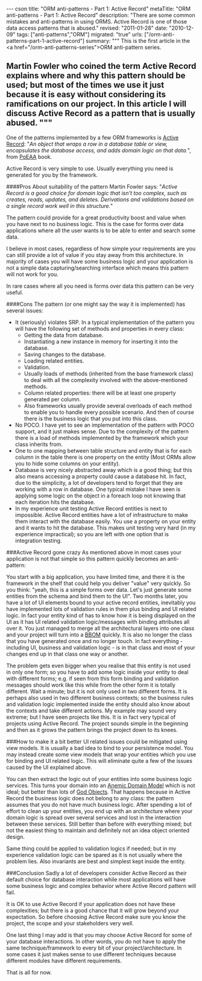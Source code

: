 --- cson
title: "ORM anti-patterns - Part 1: Active Record"
metaTitle: "ORM anti-patterns - Part 1: Active Record"
description: "There are some common mistakes and anti-patterns in using ORMS. Active Record is one of those data access patterns that is abused."
revised: "2011-01-28"
date: "2010-12-09"
tags: ["anti-patterns","ORM"]
migrated: "true"
urls: ["/orm-anti-patterns-part-1-active-record"]
summary: """
This is the first article in the <a href=\"/orm-anti-patterns-series\">ORM anti-pattern series</a>.

Martin Fowler who coined the term Active Record explains where and why this pattern should be used; but most of the times we use it just because it is easy without considering its ramifications on our project. In this article I will discuss Active Record as a pattern that is usually abused. 
"""
---
One of the patterns implemented by a few ORM frameworks is [Active Record][2]:
"*An object that wraps a row in a database table or view, encapsulates the database access, and adds domain logic on that data.*", from [PoEAA][3] book.

Active Record is very simple to use. Usually everything you need is generated for you by the framework.

####Pros
About suitability of the pattern Martin Fowler says:
"*Active Record is a good choice for domain logic that isn't too complex, such as creates, reads, updates, and deletes. Derivations and validations based on a single record work well in this structure.*"

The pattern could provide for a great productivity boost and value when you have next to no business logic. This is the case for forms over data applications where all the user wants is to be able to enter and search some data. 

I believe in most cases, regardless of how simple your requirements are you can still provide a lot of value if you stay away from this architecture. In majority of cases you will have some business logic and your application is not a simple data capturing/searching interface which means this pattern will not work for you.

In rare cases where all you need is forms over data this pattern can be very useful.

####Cons
The pattern (or one might say the way it is implemented)  has several issues:

 - It (seriously) violates SRP. In a typical implementation of the pattern you will have the following set of methods and properties in every class:
   - Getting the data from database.
   - Instantiating a new instance in memory for inserting it into the database.
   - Saving changes to the database.
   - Loading related entities.
   - Validation.
   - Usually loads of methods (inherited from the base framework class) to deal with all the complexity involved with the above-mentioned methods.
   - Column related properties: there will be at least one property generated per column.
   - Also frameworks usually provide several overloads of each method to enable you to handle every possible scenario. And then of course there is the business logic that you put into this class.
 - No POCO. I have yet to see an implementation of the pattern with POCO support, and it just makes sense. Due to the complexity of the pattern there is a load of methods implemented by the framework which your class inherits from.
 - One to one mapping between table structure and entity that is for each column in the table there is one property on the entity (Most ORMs allow you to hide some columns on your entity).
 - Database is very nicely abstracted away which is a good thing; but this also means accessing a property could cause a database hit. In fact, due to the simplicity, a lot of developers tend to forget that they are working with a row in database. One typical mistake I have seen is applying some logic on the object in a foreach loop not knowing that each iteration hits the database.
 - In my experience unit testing Active Record entities is next to impossible. Active Record entities have a lot of infrastructure to make them interact with the database easily. You use a property on your entity and it wants to hit the database. This makes unit testing very hard (in my experience impractical); so you are left with one option that is integration testing.

###Active Record gone crazy
As mentioned above in most cases your application is not that simple so this pattern quickly becomes an anti-pattern:

You start with a big application, you have limited time, and there it is the framework in the shelf that could help you deliver "value" very quickly. So you think: "yeah, this is a simple forms over data. Let's just generate some entities from the schema and bind them to the UI". Two months later, you have a lot of UI elements bound to your active record entities, inevitably you have implemented lots of validation rules in them plus binding and UI related logic. In fact your entity kind of has to know how it is being displayed on the UI as it has UI related validation logic/messages with binding attributes all over it. You just managed to merge all the architectural layers into one class and your project will turn into a [BBOM][4] quickly. It is also no longer the class that you have generated once and no longer touch. In fact everything - including UI, business and validation logic - is in that class and most of your changes end up in that class one way or another.

The problem gets even bigger when you realise that this entity is not used in only one form; so you have to add some logic inside your entity to deal with different forms; e.g. if seen from this form binding and validation messages should work like this while from the other form it is totally different. Wait a minute; but it is not only used in two different forms. It is perhaps also used in two different business contexts; so the business rules and validation logic implemented inside the entity should also know about the contexts and take different actions. My example may sound very extreme; but I have seen projects like this. It is in fact very typical of projects using Active Record. The project sounds simple in the beginning and then as it grows the pattern brings the project down to its knees.

###How to make it a bit better
UI related issues could be mitigated using view models. It is usually a bad idea to bind to your persistence model. You may instead create some view models that wrap your entities which you use for binding and UI related logic. This will eliminate quite a few of the issues caused by the UI explained above.

You can then extract the logic out of your entities into some business logic services. This turns your domain into an [Anemic Domain Model][5] which is not ideal; but better than lots of [God Objects][6]. That happens because in Active Record the business logic does not belong to any class: the pattern assumes that you do not have much business logic. After spending a lot of effort to clean up your entities, you end up with an architecture where your domain logic is spread over several services and lost in the interaction between these services. Still better than before with everything mixed; but not the easiest thing to maintain and definitely not an idea object oriented design.

Same thing could be applied to validation logics if needed; but in my experience validation logic can be spared as it is not usually where the problem lies. Also invariants are best and simplest kept inside the entity.

###Conclusion
Sadly a lot of developers consider Active Record as their default choice for database interaction while most applications will have some business logic and complex behavior where Active Record pattern will fail. 

It is OK to use Active Record if your application does not have these complexities; but there is a good chance that it will grow beyond your expectation. So before choosing Active Record make sure you know the project, the scope and your stakeholders very well.

One last thing I may add is that you may choose Active Record for some of your database interactions. In other words, you do not have to apply the same technique/framework to every bit of your project/architecture. In some cases it just makes sense to use different techniques because different modules have different requirements.

That is all for now.


  [2]: http://en.wikipedia.org/wiki/Active_record_pattern
  [3]: http://www.amazon.com/Patterns-Enterprise-Application-Architecture-Martin/dp/0321127420
  [4]: http://en.wikipedia.org/wiki/Big_ball_of_mud
  [5]: http://martinfowler.com/bliki/AnemicDomainModel.html
  [6]: http://en.wikipedia.org/wiki/God_object